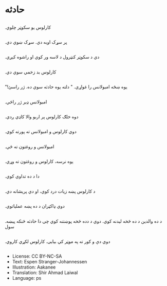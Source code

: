 # حادثه

##
.کارلوس یو سکوټر چلوي

##
.پر سړک اوبه دي. سړک ښوي دي

##
.دي د سکوټر کنټرول د لاسه ور کوي او راشوه کیږي

##
.کارلوس بد زخمي سوي دي

##
"!یوه ښځه امبولانس را غواړي. " دلته یوه حادثه سوي ده. ژر راسئ

##
.امبولانس ډیر ژر راځي

##
.دوه خلګ کارلوس پر اربو والا کاډي ږدي

##
.دوي کارلوس و امبولانس ته پورته کوي

##
.امبولانس و روغتون ته ځي

##
.یوه نرسه، کارلوس و روغتون ته وړي

##
.دا د ده تداوي کوي

##
.د کارلوس پښه زیات درد کوي، او دي پریشانه دي

##
.دوي ډاکټران د ده پښه عملیاتوي

##
.د ده والدین د ده څخه لیدنه کوي. دوي د دده څخه پوښتنه کوي چی دا حادثه څنکه پیښه سول

##
.دوي دې و کور ته په موټر کي بیایی. کارلوس لکړي کاروي

##
* License: CC BY-NC-SA
* Text: Espen Stranger-Johannessen
* Illustration: Aakanee
* Translation: Shir Ahmad Laiwal
* Language: ps
